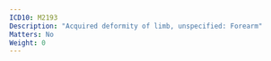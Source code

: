 ```yaml
---
ICD10: M2193
Description: "Acquired deformity of limb, unspecified: Forearm"
Matters: No
Weight: 0
---
```

